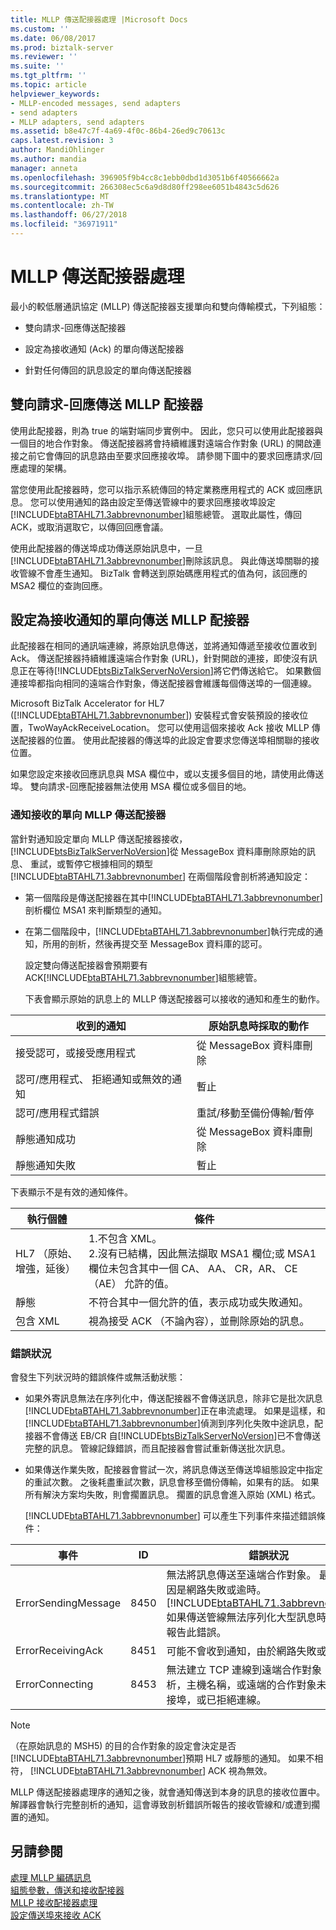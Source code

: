 ```yaml
---
title: MLLP 傳送配接器處理 |Microsoft Docs
ms.custom: ''
ms.date: 06/08/2017
ms.prod: biztalk-server
ms.reviewer: ''
ms.suite: ''
ms.tgt_pltfrm: ''
ms.topic: article
helpviewer_keywords:
- MLLP-encoded messages, send adapters
- send adapters
- MLLP adapters, send adapters
ms.assetid: b8e47c7f-4a69-4f0c-86b4-26ed9c70613c
caps.latest.revision: 3
author: MandiOhlinger
ms.author: mandia
manager: anneta
ms.openlocfilehash: 396905f9b4cc8c1ebb0dbd1d3051b6f40566662a
ms.sourcegitcommit: 266308ec5c6a9d8d80ff298ee6051b4843c5d626
ms.translationtype: MT
ms.contentlocale: zh-TW
ms.lasthandoff: 06/27/2018
ms.locfileid: "36971911"
---
```

# <a name="mllp-send-adapter-processing"></a>MLLP 傳送配接器處理
最小的較低層通訊協定 (MLLP) 傳送配接器支援單向和雙向傳輸模式，下列組態：  
  
-   雙向請求-回應傳送配接器  
  
-   設定為接收通知 (Ack) 的單向傳送配接器  
  
-   針對任何傳回的訊息設定的單向傳送配接器  
  
## <a name="two-way-solicit-response-send-mllp-adapter"></a>雙向請求-回應傳送 MLLP 配接器  
 使用此配接器，則為 true 的端對端同步實例中。 因此，您只可以使用此配接器與一個目的地合作對象。 傳送配接器將會持續維護對遠端合作對象 (URL) 的開啟連接之前它會傳回的訊息路由至要求回應接收埠。 請參閱下圖中的要求回應請求/回應處理的架構。  
  
 當您使用此配接器時，您可以指示系統傳回的特定業務應用程式的 ACK 或回應訊息。 您可以使用通知的路由設定至傳送管線中的要求回應接收埠設定[!INCLUDE[btaBTAHL71.3abbrevnonumber](../../includes/btabtahl71-3abbrevnonumber-md.md)]組態總管。 選取此屬性，傳回 ACK，或取消選取它，以傳回回應會議。  
  
 使用此配接器的傳送埠成功傳送原始訊息中，一旦[!INCLUDE[btaBTAHL71.3abbrevnonumber](../../includes/btabtahl71-3abbrevnonumber-md.md)]刪除該訊息。 與此傳送埠關聯的接收管線不會產生通知。 BizTalk 會轉送到原始碼應用程式的值為何，該回應的 MSA2 欄位的查詢回應。  
  
## <a name="one-way-send-mllp-adapter-configured-to-receive-acks"></a>設定為接收通知的單向傳送 MLLP 配接器  
 此配接器在相同的通訊端連線，將原始訊息傳送，並將通知傳遞至接收位置收到 Ack。 傳送配接器持續維護遠端合作對象 (URL)，針對開啟的連接，即使沒有訊息正在等待[!INCLUDE[btsBizTalkServerNoVersion](../../includes/btsbiztalkservernoversion-md.md)]將它們傳送給它。 如果數個連接埠都指向相同的遠端合作對象，傳送配接器會維護每個傳送埠的一個連線。  
  
 Microsoft BizTalk Accelerator for HL7 ([!INCLUDE[btaBTAHL71.3abbrevnonumber](../../includes/btabtahl71-3abbrevnonumber-md.md)]) 安裝程式會安裝預設的接收位置，TwoWayAckReceiveLocation。 您可以使用這個來接收 Ack 接收 MLLP 傳送配接器的位置。 使用此配接器的傳送埠的此設定會要求您傳送埠相關聯的接收位置。  
  
 如果您設定來接收回應訊息與 MSA 欄位中，或以支援多個目的地，請使用此傳送埠。 雙向請求-回應配接器無法使用 MSA 欄位或多個目的地。  
  
### <a name="acknowledgments-received-by-the-one-way-mllp-send-adapter"></a>通知接收的單向 MLLP 傳送配接器  
 當針對通知設定單向 MLLP 傳送配接器接收，[!INCLUDE[btsBizTalkServerNoVersion](../../includes/btsbiztalkservernoversion-md.md)]從 MessageBox 資料庫刪除原始的訊息、 重試，或暫停它根據相同的類型 [!INCLUDE[btaBTAHL71.3abbrevnonumber](../../includes/btabtahl71-3abbrevnonumber-md.md)] 在兩個階段會剖析將通知設定：  
  
- 第一個階段是傳送配接器在其中[!INCLUDE[btaBTAHL71.3abbrevnonumber](../../includes/btabtahl71-3abbrevnonumber-md.md)]剖析欄位 MSA1 來判斷類型的通知。  
  
- 在第二個階段中，[!INCLUDE[btaBTAHL71.3abbrevnonumber](../../includes/btabtahl71-3abbrevnonumber-md.md)]執行完成的通知，所用的剖析，然後再提交至 MessageBox 資料庫的認可。  
  
  設定雙向傳送配接器會預期要有 ACK[!INCLUDE[btaBTAHL71.3abbrevnonumber](../../includes/btabtahl71-3abbrevnonumber-md.md)]組態總管。  
  
  下表會顯示原始的訊息上的 MLLP 傳送配接器可以接收的通知和產生的動作。  
  
|收到的通知|原始訊息時採取的動作|  
|------------------|------------------------------------|  
|接受認可，或接受應用程式|從 MessageBox 資料庫刪除|  
|認可/應用程式、 拒絕通知或無效的通知|暫止|  
|認可/應用程式錯誤|重試/移動至備份傳輸/暫停|  
|靜態通知成功|從 MessageBox 資料庫刪除|  
|靜態通知失敗|暫止|  
  
 下表顯示不是有效的通知條件。  
  
|執行個體|條件|  
|--------------|---------------|  
|HL7 （原始、 增強，延後）|1.不包含 XML。<br />2.沒有已結構，因此無法擷取 MSA1 欄位;或 MSA1 欄位未包含其中一個 CA、 AA、 CR，AR、 CE （AE） 允許的值。|  
|靜態|不符合其中一個允許的值，表示成功或失敗通知。|  
|包含 XML|視為接受 ACK （不論內容），並刪除原始的訊息。|  
  
### <a name="error-conditions"></a>錯誤狀況  
 會發生下列狀況時的錯誤條件或無活動狀態：  
  
- 如果外寄訊息無法在序列化中，傳送配接器不會傳送訊息，除非它是批次訊息[!INCLUDE[btaBTAHL71.3abbrevnonumber](../../includes/btabtahl71-3abbrevnonumber-md.md)]正在串流處理。 如果是這樣，和[!INCLUDE[btaBTAHL71.3abbrevnonumber](../../includes/btabtahl71-3abbrevnonumber-md.md)]偵測到序列化失敗中途訊息，配接器不會傳送 EB/CR 自[!INCLUDE[btsBizTalkServerNoVersion](../../includes/btsbiztalkservernoversion-md.md)]已不會傳送完整的訊息。 管線記錄錯誤，而且配接器會嘗試重新傳送批次訊息。  
  
- 如果傳送作業失敗，配接器會嘗試一次，將訊息傳送至傳送埠組態設定中指定的重試次數。 之後耗盡重試次數，訊息會移至備份傳輸，如果有的話。 如果所有解決方案均失敗，則會擱置訊息。 擱置的訊息會進入原始 (XML) 格式。  
  
  [!INCLUDE[btaBTAHL71.3abbrevnonumber](../../includes/btabtahl71-3abbrevnonumber-md.md)] 可以產生下列事件來描述錯誤條件：  
  
|        事件        |  ID  |                                                                                                                                   錯誤狀況                                                                                                                                   |
|---------------------|------|-------------------------------------------------------------------------------------------------------------------------------------------------------------------------------------------------------------------------------------------------------------------------------------|
| ErrorSendingMessage | 8450 | 無法將訊息傳送至遠端合作對象。 最常見的原因是網路失敗或逾時。 [!INCLUDE[btaBTAHL71.3abbrevnonumber](../../includes/btabtahl71-3abbrevnonumber-md.md)] 如果傳送管線無法序列化大型訊息時，可能會報告此錯誤。 |
|  ErrorReceivingAck  | 8451 |                                                                                                       可能不會收到通知，由於網路失敗或逾時。                                                                                                       |
|   ErrorConnecting   | 8453 |                                                    無法建立 TCP 連線到遠端合作對象： 無法解析，主機名稱，或遠端的合作對象未接聽該連接埠，或已拒絕連線。                                                     |
  
> [!NOTE]
>  （在原始訊息的 MSH5) 的目的合作對象的設定會決定是否[!INCLUDE[btaBTAHL71.3abbrevnonumber](../../includes/btabtahl71-3abbrevnonumber-md.md)]預期 HL7 或靜態的通知。 如果不相符， [!INCLUDE[btaBTAHL71.3abbrevnonumber](../../includes/btabtahl71-3abbrevnonumber-md.md)] ACK 視為無效。  
  
 MLLP 傳送配接器處理序的通知之後，就會通知傳送到本身的訊息的接收位置中。 解譯器會執行完整剖析的通知，這會導致剖析錯誤所報告的接收管線和/或遭到擱置的通知。  
  
## <a name="see-also"></a>另請參閱  
 [處理 MLLP 編碼訊息](../../adapters-and-accelerators/accelerator-hl7/processing-mllp-encoded-messages.md)   
 [組態參數，傳送和接收配接器](../../adapters-and-accelerators/accelerator-hl7/configuration-parameters-for-send-and-receive-adapters.md)   
 [MLLP 接收配接器處理](../../adapters-and-accelerators/accelerator-hl7/mllp-receive-adapter-processing.md)   
 [設定傳送埠來接收 ACK](../../adapters-and-accelerators/accelerator-hl7/setting-up-a-send-port-for-receiving-acks.md)